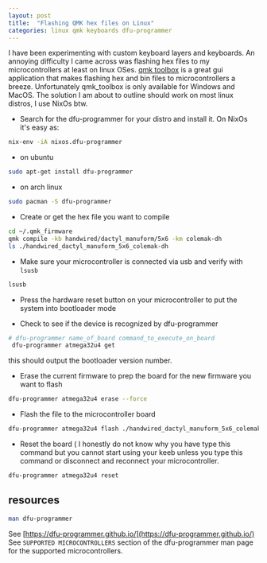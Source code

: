 ```yaml
---
layout: post
title:  "Flashing QMK hex files on Linux"
categories: linux qmk keyboards dfu-programmer 
---
```


I have been experimenting with custom keyboard layers and keyboards. An annoying difficulty I came across was flashing hex files to my microcontrollers at least on linux OSes. [qmk toolbox](https://github.com/qmk/qmk_toolbox) is a great gui application that makes flashing hex and bin files to microcontrollers a breeze. Unfortunately qmk_toolbox  is only available for Windows and MacOS. The solution I am about to outline should work on most linux distros, I use NixOs btw.

- Search for the dfu-programmer for your distro and install it. On NixOs it's easy as:
```bash
nix-env -iA nixos.dfu-programmer
```

- on ubuntu
```bash
sudo apt-get install dfu-programmer 
```

- on arch linux
```bash
sudo pacman -S dfu-programmer
```

- Create or get the hex file you want to compile
```bash
cd ~/.qmk_firmware
qmk compile -kb handwired/dactyl_manuform/5x6 -km colemak-dh
ls ./handwired_dactyl_manuform_5x6_colemak-dh
```

- Make sure your microcontroller is connected via usb and verify with `lsusb`
```bash
lsusb
```

- Press the hardware reset button on your microcontroller to put the system into bootloader mode

- Check to see if the device is recognized by dfu-programmer
```bash
# dfu-programmer name_of_board command_to_execute_on_board
 dfu-programmer atmega32u4 get
```
this should output the bootloader version number.

- Erase the current firmware to prep the board for the new firmware you want to flash
```bash
dfu-programmer atmega32u4 erase --force 
```
- Flash the file to the microcontroller board
```bash
dfu-programmer atmega32u4 flash ./handwired_dactyl_manuform_5x6_colemak-dh.hex 
```

- Reset the board ( I honestly do not know why you have type this command but you cannot start using your keeb unless you type this command or disconnect and reconnect your microcontroller.
```bash
dfu-programmer atmega32u4 reset
```

## resources
```bash
man dfu-programmer
```
See [https://dfu-programmer.github.io/](https://dfu-programmer.github.io/)  
See `SUPPORTED MICROCONTROLLERS` section of the dfu-programmer man page for the supported microcontrollers. 

